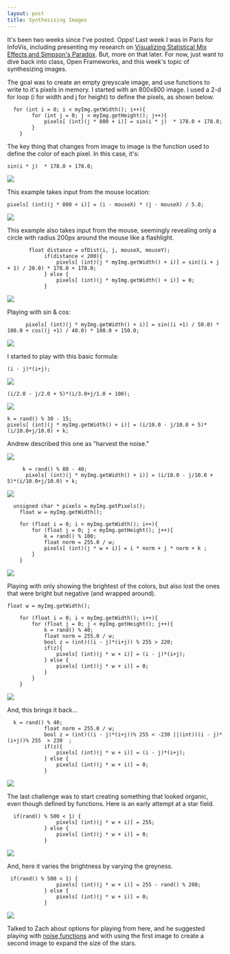 ```yaml
---
layout: post
title: Synthesizing Images
---
```


It's been two weeks since I've posted. Opps! Last week I was in Paris for InfoVis, including presenting my research on [Visualizing Statistical Mix Effects and Simpson's Paradox](http://research.google.com/pubs/pub42901.html). But, more on that later. For now, just want to dive back into class, Open Frameworks, and this week's topic of synthesizing images.  

The goal was to create an empty greyscale image, and use functions to write to it's pixels in memory. I started with an 800x800 image. I used a 2-d for loop (i for width and j for height) to define the pixels, as shown below. 

```
  for (int i = 0; i < myImg.getWidth(); i++){
        for (int j = 0; j < myImg.getHeight(); j++){
            pixels[ (int)(j * 800 + i)] = sin(i * j)  * 178.0 + 178.0;
        }
    }
```

The key thing that changes from image to image is the function used to define the color of each pixel.  In this case, it's: 

```
sin(i * j)  * 178.0 + 178.0;
```

![](https://dchtm6r471mui.cloudfront.net/hackpad.com_Sj61nBYJxjG_p.232391_1416242475748_Screen%20Shot%202014-11-17%20at%2011.39.45%20AM.png)

This example takes input from the mouse location:

```
pixels[ (int)(j * 800 + i)] = (i - mouseX) * (j - mouseX) / 5.0;
```

![](https://dchtm6r471mui.cloudfront.net/hackpad.com_Sj61nBYJxjG_p.232391_1416242568872_Screen%20Shot%202014-11-17%20at%2011.42.34%20AM.png)

This example also takes input from the mouse, seemingly revealing only a circle with radius 200px around the mouse like a flashlight.  

```
       float distance = ofDist(i, j, mouseX, mouseY);
            if(distance < 200){
                pixels[ (int)(j * myImg.getWidth() + i)] = sin((i + j + 1) / 20.0) * 178.0 + 178.0;
            } else {
                pixels[ (int)(j * myImg.getWidth() + i)] = 0;
            }
```

![](https://dchtm6r471mui.cloudfront.net/hackpad.com_Sj61nBYJxjG_p.232391_1416243461210_Screen%20Shot%202014-11-17%20at%2011.57.02%20AM.png)

Playing with sin & cos:

```
      pixels[ (int)(j * myImg.getWidth() + i)] = sin((i +1) / 50.0) * 100.0 + cos((j +1) / 40.0) * 100.0 + 150.0;
```

![](https://dchtm6r471mui.cloudfront.net/hackpad.com_Sj61nBYJxjG_p.232391_1416244060816_Screen%20Shot%202014-11-17%20at%2012.07.08%20PM.png)

I started to play with this basic formula: 
```
(i - j)*(i+j);
```

![](https://dchtm6r471mui.cloudfront.net/hackpad.com_Sj61nBYJxjG_p.232391_1416251264520_Screen%20Shot%202014-11-17%20at%202.06.34%20PM.png)

```
(i/2.0 - j/2.0 + 5)*(i/3.0+j/1.0 + 100);
```

![](https://dchtm6r471mui.cloudfront.net/hackpad.com_Sj61nBYJxjG_p.232391_1416252757864_Screen%20Shot%202014-11-17%20at%202.32.12%20PM.png)

```
k = rand() % 30 - 15;
pixels[ (int)(j * myImg.getWidth() + i)] = (i/10.0 - j/10.0 + 5)*(i/10.0+j/10.0) + k;
```

Andrew described this one as "harvest the noise."

![](https://dchtm6r471mui.cloudfront.net/hackpad.com_Sj61nBYJxjG_p.232391_1416253354882_Screen%20Shot%202014-11-17%20at%202.42.02%20PM.png)

```
     k = rand() % 80 - 40;
      pixels[ (int)(j * myImg.getWidth() + i)] = (i/10.0 - j/10.0 + 5)*(i/10.0+j/10.0) + k;
```

![](https://dchtm6r471mui.cloudfront.net/hackpad.com_Sj61nBYJxjG_p.232391_1416253433442_Screen%20Shot%202014-11-17%20at%202.43.05%20PM.png)

```
  unsigned char * pixels = myImg.getPixels();
    float w = myImg.getWidth();
    
    for (float i = 0; i < myImg.getWidth(); i++){
        for (float j = 0; j < myImg.getHeight(); j++){
            k = rand() % 100;
            float norm = 255.0 / w;
            pixels[ (int)(j * w + i)] = i * norm + j * norm + k ;
        }
    }
```

![](https://dchtm6r471mui.cloudfront.net/hackpad.com_Sj61nBYJxjG_p.232391_1416253818031_Screen%20Shot%202014-11-17%20at%202.49.54%20PM.png)

Playing with only showing the brightest of the colors, but also lost the ones that were bright but negative (and wrapped around).  

```
float w = myImg.getWidth();
    
    for (float i = 0; i < myImg.getWidth(); i++){
        for (float j = 0; j < myImg.getHeight(); j++){
            k = rand() % 40;
            float norm = 255.0 / w;
            bool z = (int)((i - j)*(i+j)) % 255 > 220;
            if(z){
                pixels[ (int)(j * w + i)] = (i - j)*(i+j);
            } else {
                pixels[ (int)(j * w + i)] = 0;
            }
        }
    }
```

![](https://dchtm6r471mui.cloudfront.net/hackpad.com_Sj61nBYJxjG_p.232391_1416254341490_Screen%20Shot%202014-11-17%20at%202.58.22%20PM.png)

And, this brings it back...

```
  k = rand() % 40;
            float norm = 255.0 / w;
            bool z = (int)((i - j)*(i+j))% 255 < -230 ||(int)((i - j)*(i+j))% 255  > 230  ;
            if(z){
                pixels[ (int)(j * w + i)] = (i - j)*(i+j);
            } else {
                pixels[ (int)(j * w + i)] = 0;
            }
```

![](https://dchtm6r471mui.cloudfront.net/hackpad.com_Sj61nBYJxjG_p.232391_1416255179411_Screen%20Shot%202014-11-17%20at%203.12.36%20PM.png)

The last challenge was to start creating something that looked organic, even though defined by functions. Here is an early attempt at a star field. 

``` 
  if(rand() % 500 < 1) {
                pixels[ (int)(j * w + i)] = 255;
            } else {
                pixels[ (int)(j * w + i)] = 0;
            }
```

![](https://dchtm6r471mui.cloudfront.net/hackpad.com_Sj61nBYJxjG_p.232391_1416282367555_Screen%20Shot%202014-11-17%20at%2010.44.25%20PM.png)

And, here it varies the brightness by varying the greyness. 

```
 if(rand() % 500 < 1) {
                pixels[ (int)(j * w + i)] = 255 - rand() % 200;
            } else {
                pixels[ (int)(j * w + i)] = 0;
            }
```

![](https://dchtm6r471mui.cloudfront.net/hackpad.com_Sj61nBYJxjG_p.232391_1416282556159_Screen%20Shot%202014-11-17%20at%2010.48.48%20PM.png)

Talked to Zach about options for playing from here, and he suggested playing with [noise functions](https://www.google.com/search?q=perlin+noise&client=firefox-a&hs=aXn&rls=org.mozilla:en-US:official&channel=fflb&source=lnms&tbm=isch&sa=X&ei=NnRrVPTPPLDLsASb0YHgBA&ved=0CAgQ_AUoAQ&biw=1440&bih=711) and with using the first image to create a second image to expand the size of the stars. 
